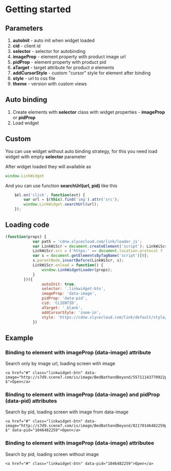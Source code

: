# Getting started

## Parameters

1. **autoInit** - auto init when widget loaded
2. **cid** - client id
3. **selector** - selector for autobinding
4. **imageProp** - element property with product image url
5. **pidProp** - element property with product pid
6. **aTarget** - target attribute for product *a* elements
7. **addCursorStyle** - custom "cursor" style for element after binding
8. **style** - url to css file
9. **theme** - version with custom views


## Auto binding

1. Create elements with **selector** class with widget properties - **imageProp** or **pidProp**
2. Load widget

## Custom
You can use widget without auto binding strategy, for this you need load widget with empty **selector** parameter

After widget loaded they will available as

```javascript
window.LinkWidget
```

And you can use function **searchUrl(url, pid)** like this

```javascript
	$el.on('click', function(evt) {
		var url = $(this).find('img').attr('src');
	    window.LinkWidget.searchUrl(url);
	});
```



## Loading code

```javascript
(function(props) {
            var path = 'cdnw.slycecloud.com/link/loader.js';
            var LinkWiScr = document.createElement('script'); LinkWiScr.type = 'text/javascript'; LinkWiScr.async = true;
            LinkWiScr.src = ('https:' == document.location.protocol ? 'https://' : 'http://') + path;
            var s = document.getElementsByTagName('script')[0];
            s.parentNode.insertBefore(LinkWiScr, s);
            LinkWiScr.onload = function() {
                window.LinkWidgetLoader(props);
            }
        })({
		        autoInit: true,
			    selector: '.linkwidget-btn',
			    imageProp: 'data-image',
			    pidProp: 'data-pid',
			    cid: 'CLIENTID',
			    aTarget: '_blank',
			    addCursorStyle: 'zoom-in',
			    style: 'https://cdnw.slycecloud.com/link/default/style/main.css'
            })
```


## Example

### Binding to element with imageProp (data-image) attribute
Search only by image url, loading screen with image
```
<a href="#" class="linkwidget-btn" data-image="http://s7d9.scene7.com/is/image/BedBathandBeyond/55711143770922p?$">Open</a>
```
### Binding to element with imageProp (data-image) and pidProp (data-pid) attributes
Search by pid, loading screen with image from data-image
```
<a href="#" class="linkwidget-btn" data-image="http://s7d9.scene7.com/is/image/BedBathandBeyond/82170146482259p?$" data-pid="1046482259">Open</a>
```
### Binding to element with imageProp (data-image) attributee
Search by pid, loading screen without image
```
<a href="#" class="linkwidget-btn" data-pid="1046482259">Open</a>
```

